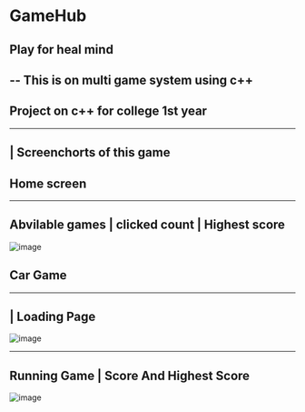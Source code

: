 # GameHub
## Play for heal mind
--
This is on multi game system using c++
--
Project on c++ for college 1st year 
--

------------
|  Screenchorts  of this game
---------

## Home screen
------------------------------------------------
Abvilable games | clicked count | Highest score
-----------------------------------------------

![image](https://user-images.githubusercontent.com/76196722/128603578-88c27e7e-242c-42d8-bc97-f31c73d7e667.png)

## Car Game
-------------------------------
|    Loading Page
------------------------------

![image](https://user-images.githubusercontent.com/76196722/128603690-047beb4b-18b3-46c1-999f-a0ef725e6360.png)


-------------------------------
Running Game  |  Score And Highest Score
-------------------------------

![image](https://user-images.githubusercontent.com/76196722/128603662-e496e481-b0c6-4c0f-92c5-1ee1289be400.png)

